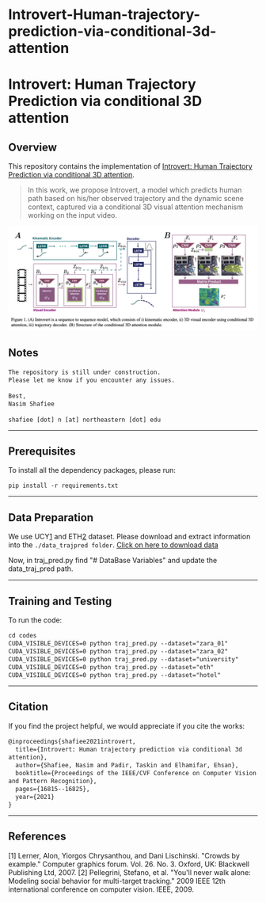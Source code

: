 # Introvert-Human-trajectory-prediction-via-conditional-3d-attention
# Introvert: Human Trajectory Prediction via conditional 3D attention

## Overview
This repository contains the implementation of [Introvert: Human Trajectory Prediction via conditional 3D attention](https://openaccess.thecvf.com/content/CVPR2021/papers/Shafiee_Introvert_Human_Trajectory_Prediction_via_Conditional_3D_Attention_CVPR_2021_paper.pdf).
> In this work, we propose Introvert, a model which predicts human path based on his/her observed trajectory and the dynamic scene context, captured via a conditional 3D visual attention mechanism working on the input video. 

![Image](./images/model.jpg)

## Notes
```
The repository is still under construction.
Please let me know if you encounter any issues.

Best,
Nasim Shafiee

shafiee [dot] n [at] northeastern [dot] edu
```

---
## Prerequisites
To install all the dependency packages, please run:
```
pip install -r requirements.txt
```


---
## Data Preparation
We use UCY[1](https://onlinelibrary.wiley.com/doi/pdf/10.1111/j.1467-8659.2007.01089.x?casa_token=2iZc5PYbMJwAAAAA:q2HXsiicR9iJJSQqPK00iQiXdAzshm16u5dkkp46RKSEn5mWAdGVYQECebhrvTaPoBbtjkdEwjRv5YLu) and ETH[2](https://ieeexplore.ieee.org/iel5/5453389/5459144/05459260.pdf?casa_token=vSn3LxoiZ9wAAAAA:WvPT7mzK5eeAsMhS3vRdnVWTbhtpTrZv4e2nzszjKDj1hnTEfGkdkyZQNGbX-DcFvF11iLP069k) dataset. Please download and extract information into the `./data_trajpred folder`. [Click on here to download data](https://drive.google.com/drive/folders/1REq_if6nqdjw_jYtuRVPJqmDNTcIxoJU?usp=sharing) 

Now, in traj_pred.py find "# DataBase Variables" and update the data_traj_pred path.



---
## Training and Testing 
To run the code:
```
cd codes
CUDA_VISIBLE_DEVICES=0 python traj_pred.py --dataset="zara_01"
CUDA_VISIBLE_DEVICES=0 python traj_pred.py --dataset="zara_02"
CUDA_VISIBLE_DEVICES=0 python traj_pred.py --dataset="university"
CUDA_VISIBLE_DEVICES=0 python traj_pred.py --dataset="eth"
CUDA_VISIBLE_DEVICES=0 python traj_pred.py --dataset="hotel"
```



---
## Citation
If you find the project helpful, we would appreciate if you cite the works:
```
@inproceedings{shafiee2021introvert,
  title={Introvert: Human trajectory prediction via conditional 3d attention},
  author={Shafiee, Nasim and Padir, Taskin and Elhamifar, Ehsan},
  booktitle={Proceedings of the IEEE/CVF Conference on Computer Vision and Pattern Recognition},
  pages={16815--16825},
  year={2021}
}
```


---
## References
[1] Lerner, Alon, Yiorgos Chrysanthou, and Dani Lischinski. "Crowds by example." Computer graphics forum. Vol. 26. No. 3. Oxford, UK: Blackwell Publishing Ltd, 2007.
[2] Pellegrini, Stefano, et al. "You'll never walk alone: Modeling social behavior for multi-target tracking." 2009 IEEE 12th international conference on computer vision. IEEE, 2009.


